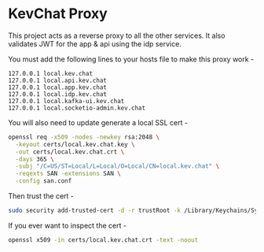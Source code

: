 # KevChat Proxy

This project acts as a reverse proxy to all the other services. It also validates JWT for the app & api using the idp service.

You must add the following lines to your hosts file to make this proxy work -

```
127.0.0.1 local.kev.chat
127.0.0.1 local.api.kev.chat
127.0.0.1 local.app.kev.chat
127.0.0.1 local.idp.kev.chat
127.0.0.1 local.kafka-ui.kev.chat
127.0.0.1 local.socketio-admin.kev.chat
```

You will also need to update generate a local SSL cert -

```sh
openssl req -x509 -nodes -newkey rsa:2048 \
  -keyout certs/local.kev.chat.key \
  -out certs/local.kev.chat.crt \
  -days 365 \
  -subj "/C=US/ST=Local/L=Local/O=Local/CN=local.kev.chat" \
  -reqexts SAN -extensions SAN \
  -config san.conf
```

Then trust the cert -

```sh
sudo security add-trusted-cert -d -r trustRoot -k /Library/Keychains/System.keychain certs/local.kev.chat.crt
```

If you ever want to inspect the cert -

```sh
openssl x509 -in certs/local.kev.chat.crt -text -noout
```
